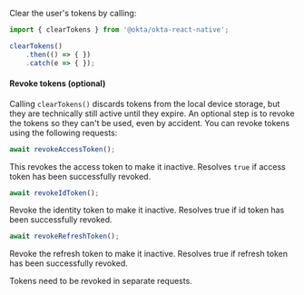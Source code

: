 Clear the user's tokens by calling:

```javascript
import { clearTokens } from '@okta/okta-react-native';

clearTokens()
    .then(() => { })
    .catch(e => { });
```

#### Revoke tokens (optional)

Calling `clearTokens()` discards tokens from the local device storage, but they are technically still active until they expire. An optional step is to revoke the tokens so they can't be used, even by accident. You can revoke tokens using the following requests:

```javascript
await revokeAccessToken();
```

This revokes the access token to make it inactive. Resolves `true` if access token has been successfully revoked.

```javascript
await revokeIdToken();
```

Revoke the identity token to make it inactive. Resolves true if id token has been successfully revoked.

```javascript
await revokeRefreshToken();
```

Revoke the refresh token to make it inactive. Resolves true if refresh token has been successfully revoked.

Tokens need to be revoked in separate requests.
